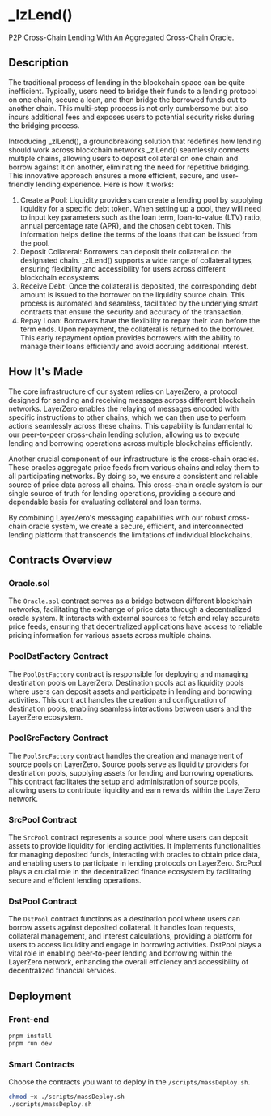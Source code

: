# _lzLend()

P2P Cross-Chain Lending With An Aggregated Cross-Chain Oracle.

## Description

The traditional process of lending in the blockchain space can be quite inefficient. Typically, users need to bridge their funds to a lending protocol on one chain, secure a loan, and then bridge the borrowed funds out to another chain. This multi-step process is not only cumbersome but also incurs additional fees and exposes users to potential security risks during the bridging process.

Introducing _zlLend(), a groundbreaking solution that redefines how lending should work across blockchain networks._zlLend() seamlessly connects multiple chains, allowing users to deposit collateral on one chain and borrow against it on another, eliminating the need for repetitive bridging. This innovative approach ensures a more efficient, secure, and user-friendly lending experience. Here is how it works:

1. Create a Pool: Liquidity providers can create a lending pool by supplying liquidity for a specific debt token. When setting up a pool, they will need to input key parameters such as the loan term, loan-to-value (LTV) ratio, annual percentage rate (APR), and the chosen debt token. This information helps define the terms of the loans that can be issued from the pool.
2. Deposit Collateral: Borrowers can deposit their collateral on the designated chain. _zlLend() supports a wide range of collateral types, ensuring flexibility and accessibility for users across different blockchain ecosystems.
3. Receive Debt: Once the collateral is deposited, the corresponding debt amount is issued to the borrower on the liquidity source chain. This process is automated and seamless, facilitated by the underlying smart contracts that ensure the security and accuracy of the transaction.
4. Repay Loan: Borrowers have the flexibility to repay their loan before the term ends. Upon repayment, the collateral is returned to the borrower. This early repayment option provides borrowers with the ability to manage their loans efficiently and avoid accruing additional interest.

## How It's Made

The core infrastructure of our system relies on LayerZero, a protocol designed for sending and receiving messages across different blockchain networks. LayerZero enables the relaying of messages encoded with specific instructions to other chains, which we can then use to perform actions seamlessly across these chains. This capability is fundamental to our peer-to-peer cross-chain lending solution, allowing us to execute lending and borrowing operations across multiple blockchains efficiently.

Another crucial component of our infrastructure is the cross-chain oracles. These oracles aggregate price feeds from various chains and relay them to all participating networks. By doing so, we ensure a consistent and reliable source of price data across all chains. This cross-chain oracle system is our single source of truth for lending operations, providing a secure and dependable basis for evaluating collateral and loan terms.

By combining LayerZero's messaging capabilities with our robust cross-chain oracle system, we create a secure, efficient, and interconnected lending platform that transcends the limitations of individual blockchains.

## Contracts Overview

### Oracle.sol

The `Oracle.sol` contract serves as a bridge between different blockchain networks, facilitating the exchange of price data through a decentralized oracle system. It interacts with external sources to fetch and relay accurate price feeds, ensuring that decentralized applications have access to reliable pricing information for various assets across multiple chains.

### PoolDstFactory Contract

The `PoolDstFactory` contract is responsible for deploying and managing destination pools on LayerZero. Destination pools act as liquidity pools where users can deposit assets and participate in lending and borrowing activities. This contract handles the creation and configuration of destination pools, enabling seamless interactions between users and the LayerZero ecosystem.

### PoolSrcFactory Contract

The `PoolSrcFactory` contract handles the creation and management of source pools on LayerZero. Source pools serve as liquidity providers for destination pools, supplying assets for lending and borrowing operations. This contract facilitates the setup and administration of source pools, allowing users to contribute liquidity and earn rewards within the LayerZero network.

### SrcPool Contract

The `SrcPool` contract represents a source pool where users can deposit assets to provide liquidity for lending activities. It implements functionalities for managing deposited funds, interacting with oracles to obtain price data, and enabling users to participate in lending protocols on LayerZero. SrcPool plays a crucial role in the decentralized finance ecosystem by facilitating secure and efficient lending operations.

### DstPool Contract

The `DstPool` contract functions as a destination pool where users can borrow assets against deposited collateral. It handles loan requests, collateral management, and interest calculations, providing a platform for users to access liquidity and engage in borrowing activities. DstPool plays a vital role in enabling peer-to-peer lending and borrowing within the LayerZero network, enhancing the overall efficiency and accessibility of decentralized financial services.

## Deployment

### Front-end

```bash
pnpm install
pnpm run dev
```

### Smart Contracts

Choose the contracts you want to deploy in the `/scripts/massDeploy.sh`.

```bash
chmod +x ./scripts/massDeploy.sh
./scripts/massDeploy.sh
```
